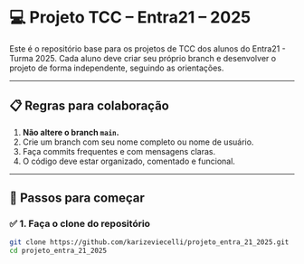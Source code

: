 
# 💻 Projeto TCC – Entra21 – 2025

Este é o repositório base para os projetos de TCC dos alunos do Entra21 - Turma 2025. Cada aluno deve criar seu próprio branch e desenvolver o projeto de forma independente, seguindo as orientações.

---

## 📋 Regras para colaboração

1. **Não altere o branch `main`.**
2. Crie um branch com seu nome completo ou nome de usuário.
3. Faça commits frequentes e com mensagens claras.
4. O código deve estar organizado, comentado e funcional.

---

## 🚀 Passos para começar

### ✅ 1. Faça o clone do repositório

```bash
git clone https://github.com/karizeviecelli/projeto_entra_21_2025.git
cd projeto_entra_21_2025
